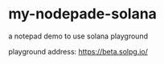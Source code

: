 # my-nodepade-solana
a notepad demo to use solana playground

playground address: https://beta.solpg.io/
